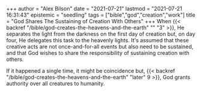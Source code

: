 +++
author = "Alex Bilson"
date = "2021-07-21"
lastmod = "2021-07-21 16:31:43"
epistemic = "seedling"
tags = ["bible","god","creation","work"]
title = "God Shares The Sustaining of Creation With Others"
+++
When {{< backref "/bible/god-creates-the-heavens-and-the-earth" "" "3" >}}, He separates the light from the darkness on the first day of creation but, on day four, He delegates this task to the heavenly lights. It's assumed that these creative acts are not once-and-for-all events but also need to be sustained, and that God wishes to share the responsibility of sustaining creation with others.

If it happened a single time, it might be coincidence but, {{< backref "/bible/god-creates-the-heavens-and-the-earth" "later" 9 >}}, God grants authority over all creatures to humanity.
